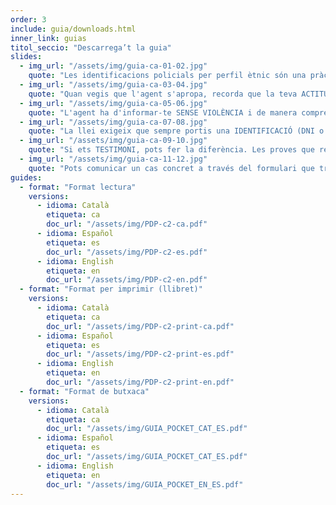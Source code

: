 ```yaml
---
order: 3
include: guia/downloads.html
inner_link: guias
titol_seccio: "Descarrega’t la guia"
slides:
  - img_url: "/assets/img/guia-ca-01-02.jpg"
    quote: "Les identificacions policials per perfil ètnic són una pràctica IL·LEGAL de control identitari, una frontera invisible que VULNERA DRETS."
  - img_url: "/assets/img/guia-ca-03-04.jpg"
    quote: "Quan vegis que l'agent s'apropa, recorda que la teva ACTITUD és la CLAU: concentra't ens els detalls que et puguin ser útils."
  - img_url: "/assets/img/guia-ca-05-06.jpg"
    quote: "L'agent ha d'informar-te SENSE VIOLÈNCIA i de manera comprensible de qui és i per què et para."
  - img_url: "/assets/img/guia-ca-07-08.jpg"
    quote: "La llei exigeix que sempre portis una IDENTIFICACIÓ (DNI o NIE+Passaport), però a través del padró o d'una trucada també es podria comprovar la teva identitat."
  - img_url: "/assets/img/guia-ca-09-10.jpg"
    quote: "Si ets TESTIMONI, pots fer la diferència. Les proves que recullis poden resultar molt útils per aclarir els fets i desmuntar la versió policial."
  - img_url: "/assets/img/guia-ca-11-12.jpg"
    quote: "Pots comunicar un cas concret a través del formulari que trobes a pareudepararme.org o enviant un WhatsApp al 652 873 406."
guides:
  - format: "Format lectura"
    versions:
      - idioma: Català
        etiqueta: ca
        doc_url: "/assets/img/PDP-c2-ca.pdf"
      - idioma: Español
        etiqueta: es
        doc_url: "/assets/img/PDP-c2-es.pdf"
      - idioma: English
        etiqueta: en
        doc_url: "/assets/img/PDP-c2-en.pdf"
  - format: "Format per imprimir (llibret)"
    versions:
      - idioma: Català
        etiqueta: ca
        doc_url: "/assets/img/PDP-c2-print-ca.pdf"
      - idioma: Español
        etiqueta: es
        doc_url: "/assets/img/PDP-c2-print-es.pdf"
      - idioma: English
        etiqueta: en
        doc_url: "/assets/img/PDP-c2-print-en.pdf"
  - format: "Format de butxaca"
    versions:
      - idioma: Català
        etiqueta: ca
        doc_url: "/assets/img/GUIA_POCKET_CAT_ES.pdf"
      - idioma: Español
        etiqueta: es
        doc_url: "/assets/img/GUIA_POCKET_CAT_ES.pdf"
      - idioma: English
        etiqueta: en
        doc_url: "/assets/img/GUIA_POCKET_EN_ES.pdf"
---
```

